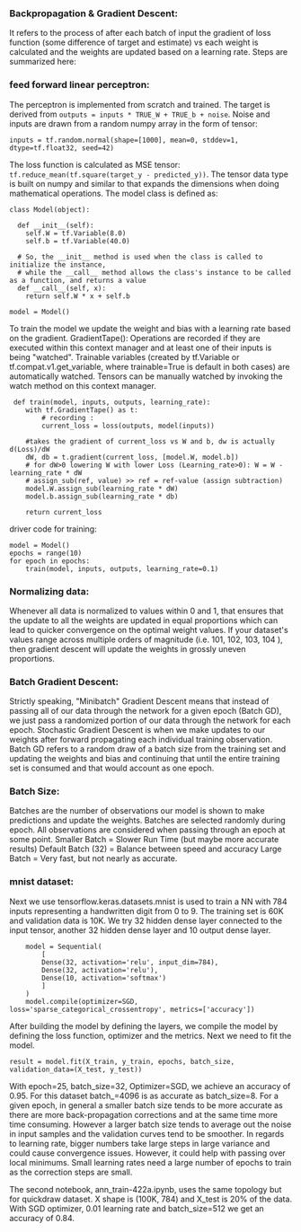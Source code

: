 ### Backpropagation & Gradient Descent: 
It refers to the process of after each batch of input the gradient of loss function (some difference of target and estimate) vs each weight is calculated and the weights are updated based on a learning rate. Steps are summarized here:


### feed forward linear perceptron:
 The perceptron is implemented from scratch and trained. The target is derived from `outputs = inputs * TRUE_W + TRUE_b + noise`. Noise and inputs are drawn from a random numpy array in the form of tensor:
```
inputs = tf.random.normal(shape=[1000], mean=0, stddev=1, dtype=tf.float32, seed=42)
```
The loss function is calculated as MSE tensor: `tf.reduce_mean(tf.square(target_y - predicted_y))`. The tensor data type is built on numpy and similar to that expands the dimensions when doing mathematical operations. The model class is defined as:
```
class Model(object):

  def __init__(self):
    self.W = tf.Variable(8.0)
    self.b = tf.Variable(40.0)

  # So, the __init__ method is used when the class is called to initialize the instance, 
  # while the __call__ method allows the class's instance to be called as a function, and returns a value
  def __call__(self, x):
    return self.W * x + self.b

model = Model()
```
To train the model we update the weight and bias with a learning rate based on the gradient. 
GradientTape(): Operations are recorded if they are executed within this context manager and at least one of their inputs is being "watched". Trainable variables (created by tf.Variable or tf.compat.v1.get_variable, where trainable=True is default in both cases) are automatically watched. Tensors can be manually watched by invoking the watch method on this context manager.
```
 def train(model, inputs, outputs, learning_rate):
    with tf.GradientTape() as t: 
        # recording :
        current_loss = loss(outputs, model(inputs))

    #takes the gradient of current_loss vs W and b, dw is actually d(Loss)/dW
    dW, db = t.gradient(current_loss, [model.W, model.b])
    # for dW>0 lowering W with lower Loss (Learning_rate>0): W = W - learning_rate * dW
    # assign_sub(ref, value) >> ref = ref-value (assign subtraction)
    model.W.assign_sub(learning_rate * dW)
    model.b.assign_sub(learning_rate * db)

    return current_loss
```
driver code for training:
```
model = Model()
epochs = range(10)
for epoch in epochs:
    train(model, inputs, outputs, learning_rate=0.1)
```
### Normalizing data:
Whenever all data is normalized to values within 0 and 1, that ensures that the update to all the weights are updated in equal proportions which can lead to quicker convergence on the optimal weight values. If your dataset's values range across multiple orders of magnitude (i.e.  101,  102,  103,  104 ), then gradient descent will update the weights in grossly uneven proportions.

### Batch Gradient Descent:
Strictly speaking, "Minibatch" Gradient Descent means that instead of passing all of our data through the network for a given epoch (Batch GD), we just pass a randomized portion of our data through the network for each epoch.
Stochastic Gradient Descent is when we make updates to our weights after forward propagating each individual training observation.
Batch GD refers to a random draw of a batch size from the training set and updating the weights and bias and continuing that until the entire training set is consumed and that would account as one epoch. 


### Batch Size:
Batches are the number of observations our model is shown to make predictions and update the weights. Batches are selected randomly during epoch. All observations are considered when passing through an epoch at some point. 
Smaller Batch = Slower Run Time (but maybe more accurate results)
Default Batch (32) = Balance between speed and accuracy
Large Batch = Very fast, but not nearly as accurate.

### mnist dataset:
Next we use tensorflow.keras.datasets.mnist is used to train a NN with 784 inputs representing a handwritten digit from 0 to 9. The training set is 60K and validation data is 10K. We try 32 hidden dense layer connected to the input tensor, another 32 hidden dense layer and 10 output dense layer.
```
    model = Sequential(
        [
        Dense(32, activation='relu', input_dim=784),
        Dense(32, activation='relu'),
        Dense(10, activation='softmax')       
        ]
    )
    model.compile(optimizer=SGD, loss='sparse_categorical_crossentropy', metrics=['accuracy'])
```
After building the model by defining the layers, we compile the model by defining the loss function, optimizer and the metrics. Next we need to fit the model.
```
result = model.fit(X_train, y_train, epochs, batch_size, validation_data=(X_test, y_test))
```
With epoch=25, batch_size=32, Optimizer=SGD, we achieve an accuracy of 0.95. For this dataset batch_=4096 is as accurate as batch_size=8. For a given epoch, in general a smaller batch size tends to be more accurate as there are more back-propagation corrections and at the same time more time consuming. However a larger batch size tends to average out the noise in input samples and the validation curves tend to be smoother. In regards to learning rate, bigger numbers take large steps in large variance and could cause convergence issues. However, it could help with passing over local minimums. Small learning rates need a large number of epochs to train as the correction steps are small.

The second notebook, ann_train-422a.ipynb, uses the same topology but for quickdraw dataset. X shape is (100K, 784) and X_test is 20% of the data. With SGD optimizer, 0.01 learning rate and batch_size=512 we get an accuracy of 0.84.
